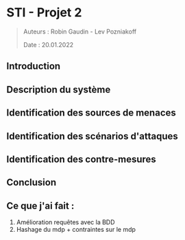 # STI - Projet 2

> Auteurs : Robin Gaudin - Lev Pozniakoff
>
> Date : 20.01.2022

## Introduction

## Description du système

## Identification des sources de menaces

## Identification des scénarios d'attaques

## Identification des contre-mesures

## Conclusion



## Ce que j'ai fait :

1. Amélioration requêtes avec la BDD
2. Hashage du mdp + contraintes sur le mdp